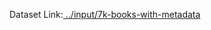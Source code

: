 Dataset Link:[ ../input/7k-books-with-metadata](https://www.kaggle.com/datasets/dylanjcastillo/7k-books-with-metadata)
